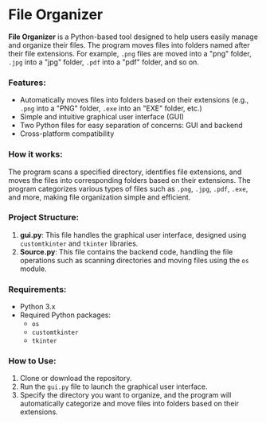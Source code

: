 # File Organizer

**File Organizer** is a Python-based tool designed to help users easily manage and organize their files. The program moves files into folders named after their file extensions. For example, `.png` files are moved into a "png" folder, `.jpg` into a "jpg" folder, `.pdf` into a "pdf" folder, and so on.

### Features:
- Automatically moves files into folders based on their extensions (e.g., `.png` into a "PNG" folder, `.exe` into an "EXE" folder, etc.)
- Simple and intuitive graphical user interface (GUI)
- Two Python files for easy separation of concerns: GUI and backend
- Cross-platform compatibility

### How it works:
The program scans a specified directory, identifies file extensions, and moves the files into corresponding folders based on their extensions. The program categorizes various types of files such as `.png`, `.jpg`, `.pdf`, `.exe`, and more, making file organization simple and efficient.

### Project Structure:
1. **gui.py**: This file handles the graphical user interface, designed using `customtkinter` and `tkinter` libraries.
2. **Source.py**: This file contains the backend code, handling the file operations such as scanning directories and moving files using the `os` module.

### Requirements:
- Python 3.x
- Required Python packages: 
  - `os`
  - `customtkinter`
  - `tkinter`
  
### How to Use:
1. Clone or download the repository.
2. Run the `gui.py` file to launch the graphical user interface.
3. Specify the directory you want to organize, and the program will automatically categorize and move files into folders based on their extensions.

   
